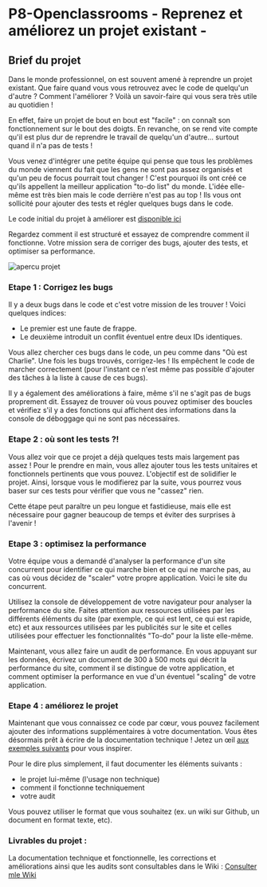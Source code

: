 # P8-Openclassrooms - Reprenez et améliorez un projet existant -

## Brief du projet

Dans le monde professionnel, on est souvent amené à reprendre un projet existant. Que faire quand vous vous retrouvez avec le code de quelqu'un d'autre ? Comment l'améliorer ? Voilà un savoir-faire qui vous sera très utile au quotidien !

En effet, faire un projet de bout en bout est "facile" : on connaît son fonctionnement sur le bout des doigts. En revanche, on se rend vite compte qu'il est plus dur de reprendre le travail de quelqu'un d'autre... surtout quand il n'a pas de tests !

Vous venez d'intégrer une petite équipe qui pense que tous les problèmes du monde viennent du fait que les gens ne sont pas assez organisés et qu'un peu de focus pourrait tout changer ! C'est pourquoi ils ont créé ce qu'ils appellent la meilleur application "to-do list" du monde. L'idée elle-même est très bien mais le code derrière n'est pas au top ! Ils vous ont sollicité pour ajouter des tests et régler quelques bugs dans le code.

Le code initial du projet à améliorer est [disponible ici](https://s3-eu-west-1.amazonaws.com/static.oc-static.com/prod/courses/files/project-8-frontend/todo-list-project.zip)

Regardez comment il est structuré et essayez de comprendre comment il fonctionne. Votre mission sera de corriger des bugs, ajouter des tests, et optimiser sa performance.

![apercu projet](https://user.oc-static.com/upload/2017/10/19/15083988221397_Screen%20Shot%202017-10-17%20at%2010.52.21%20AM.png)

### Etape 1 : Corrigez les bugs

Il y a deux bugs dans le code et c'est votre mission de les trouver ! Voici quelques indices:

- Le premier est une faute de frappe.
- Le deuxième introduit un conflit éventuel entre deux IDs identiques.

Vous allez chercher ces bugs dans le code, un peu comme dans "Où est Charlie". Une fois les bugs trouvés, corrigez-les ! Ils empêchent le code de marcher correctement (pour l'instant ce n'est même pas possible d'ajouter des tâches à la liste à cause de ces bugs).

Il y a également des améliorations à faire, même s'il ne s'agit pas de bugs proprement dit. Essayez de trouver où vous pouvez optimiser des boucles et vérifiez s'il y a des fonctions qui affichent des informations dans la console de déboggage qui ne sont pas nécessaires.

### Etape 2 : où sont les tests ?!

Vous allez voir que ce projet a déjà quelques tests mais largement pas assez ! Pour le prendre en main, vous allez ajouter tous les tests unitaires et fonctionnels pertinents que vous pouvez. L'objectif est de solidifier le projet. Ainsi, lorsque vous le modifierez par la suite, vous pourrez vous baser sur ces tests pour vérifier que vous ne "cassez" rien.

Cette étape peut paraître un peu longue et fastidieuse, mais elle est nécessaire pour gagner beaucoup de temps et éviter des surprises à l'avenir !

### Etape 3 : optimisez la performance

Votre équipe vous a demandé d'analyser la performance d'un site concurrent pour identifier ce qui marche bien et ce qui ne marche pas, au cas où vous décidez de "scaler" votre propre application. Voici le site du concurrent.

Utilisez la console de développement de votre navigateur pour analyser la performance du site. Faites attention aux ressources utilisées par les différents éléments du site (par exemple, ce qui est lent, ce qui est rapide, etc) et aux ressources utilisées par les publicités sur le site et celles utilisées pour effectuer les fonctionnalités "To-do" pour la liste elle-même.

Maintenant, vous allez faire un audit de performance. En vous appuyant sur les données, écrivez un document de 300 à 500 mots qui décrit la performance du site, comment il se distingue de votre application, et comment optimiser la performance en vue d'un éventuel "scaling" de votre application.

### Etape 4 : améliorez le projet

Maintenant que vous connaissez ce code par cœur, vous pouvez facilement ajouter des informations supplémentaires à votre documentation. Vous êtes désormais prêt à écrire de la documentation technique ! Jetez un œil [aux exemples suivants](https://www.atlassian.com/blog/add-ons/5-real-life-examples-beautiful-technical-documentation) pour vous inspirer.

Pour le dire plus simplement, il faut documenter les éléments suivants :

- le projet lui-même (l'usage non technique)
- comment il fonctionne techniquement
- votre audit

Vous pouvez utiliser le format que vous souhaitez (ex. un wiki sur Github, un document en format texte, etc).

### Livrables du projet :

La documentation technique et fonctionnelle, les corrections et améliorations ainsi que les audits sont consultables dans le Wiki :
[Consulter mle Wiki](https://github.com/Jean-MarcG/ocr-p8/wiki)

